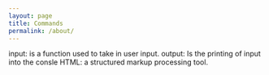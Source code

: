 ```yaml
---
layout: page
title: Commands
permalink: /about/
---
```

input: is a function used to take in user input.
output: Is the printing of input into the consle
HTML: a structured markup processing tool.